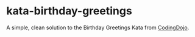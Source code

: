 # kata-birthday-greetings

A simple, clean solution to the Birthday Greetings Kata from [CodingDojo](https://codingdojo.org/kata/birthday-greetings/).
